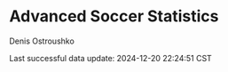 # Advanced Soccer Statistics
Denis Ostroushko

<!-- gfm -->

Last successful data update: 2024-12-20 22:24:51 CST
